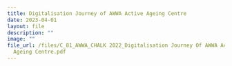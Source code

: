 ```yaml
---
title: Digitalisation Journey of AWWA Active Ageing Centre
date: 2023-04-01
layout: file
description: ""
image: ""
file_url: /files/C_81_AWWA_CHALK 2022_Digitalisation Journey Of AWWA Active
  Ageing Centre.pdf
---
```

